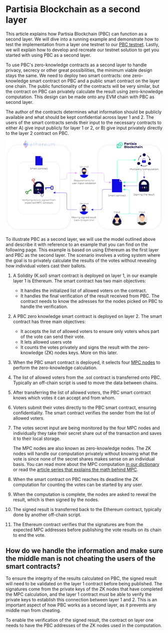 # Partisia Blockchain as a second layer

This article explains how Partisia Blockchain (PBC) can function as a second layer. We will dive into a running example and demonstrate how to test the implementation from a layer one testnet to our [PBC testnet](/docs/testnet.md). Lastly, we will explain how to develop and recreate our testnet solution to get you started with using PBC as a second layer.

To use PBC's zero-knowledge contracts as a second layer to handle privacy, secrecy or other great possibilities, the minimum viable design stays the same.
We need to deploy two smart contracts: one zero-knowledge smart contract on PBC and a public smart contract on the layer one chain. The public functionality of the contracts will be very similar, but the contract on PBC can privately calculate the result using zero-knowledge computation. This design can be made onto any EVM chain with PBC as second layer.

The author of the contracts determines what information should be publicly available and what should be kept confidential across layer 1 and 2. The users of the smart contracts sends their input to the necessary contracts to either A) give input publicly for layer 1 or 2, or B) give input privately directly to the layer 2 contract on PBC.

![ConceptPBCAsSecondLayer](../assets/ConceptModels/ConceptPBCAsSecondLayer.png)

To illustrate PBC as a second layer, we will use the model outlined above and describe it with reference to an example that you can find on the following page. This example is based on using Ethereum as the first layer and PBC as the second layer. The scenario involves a voting system where the goal is to privately calculate the results of the votes without revealing how individual voters cast their ballots.

1. A Solidity (K.sol) smart contract is deployed on layer 1, in our example layer 1 is Ethereum. The smart contract has two main objectives:
   * It handles the initialized list of allowed voters on the contract.
   * It handles the final verification of the result received from PBC. The contract needs to know the adresses for the nodes picked on PBC to handle the verification.
2. A PBC zero knowledge smart contract is deployed on layer 2. The smart contract has three main objectives:
   * It accepts the list of allowed voters to ensure only voters whos part of the vote can send their vote.
   * It lets allowed users vote
   * It counts the votes privately and signs the result with the zero-knowledge (ZK) nodes keys. More on this later.
3. When the PBC smart contract is deployed, it selects four [MPC nodes](/docs/dictionary.md#mpc) to perform the zero-knowledge calculation.
4. The list of allowed voters from the .sol contract is transferred onto PBC. Typically an off-chain script is used to move the data between chains.
5. After transferring the list of allowed voters, the PBC smart contract knows which votes it can accept and from whom.
6. Voters submit their votes directly to the PBC smart contract, ensuring confidentiality. The smart contract verifies the sender from the list of allowed voters. 
7. The votes secret input are being monitored by the four MPC nodes and individually they take their secret share out of the transaction and saves it to their local storage. 

    The MPC nodes are also known as zero-knowledge nodes. The ZK nodes will handle our computation privately without knowing what the vote is since none of the secret shares makes sense on an individual basis. You can read more about the MPC computation [in our dictionary](/docs/dictionary.md#mpc) or read the [article series that explains the math behind MPC](https://medium.com/partisia-blockchain/mpc-techniques-series-part-1-secret-sharing-d8f98324674a).
8. When the smart contract on PBC reaches its deadline the ZK computation for counting the votes can be started by any user.
9.  When the computation is complete, the nodes are asked to reveal the result, which is then signed by the nodes.
10. The signed result is transferred back to the Ethereum contract, typically done by another off-chain script.
11. The Ethereum contract verifies that the signatures are from the expected MPC addresses before publishing the vote results on its chain to end the vote.

## How do we handle the information and make sure the middle man is not cheating the users of the smart contracts?

To ensure the integrity of the results calculated on PBC, the signed result will need to be validated on the layer 1 contract before being published. The signatures come from the private keys of the ZK nodes that have completed the MPC calculation, and the layer 1 contract must be able to verify the private keys to establish this connection between layer 1 and 2. This is an important aspect of how PBC works as a second layer, as it prevents any middle man from cheating. 

To enable the verification of the signed result, the contract on layer one needs to have the PBC addresses of the ZK nodes used in the computation. 
